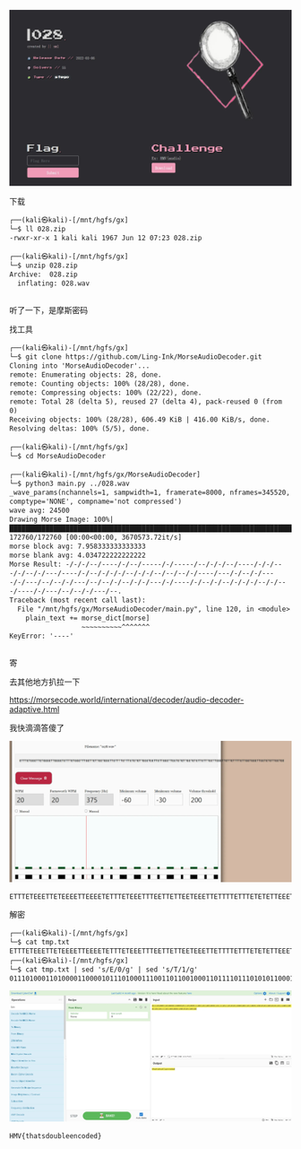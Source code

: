 ![](https://raw.githubusercontent.com/7r1UMPH/7r1UMPH.github.io/main/static/image/202506121923186.webp)

下载

```
┌──(kali㉿kali)-[/mnt/hgfs/gx]
└─$ ll 028.zip
-rwxr-xr-x 1 kali kali 1967 Jun 12 07:23 028.zip
             
┌──(kali㉿kali)-[/mnt/hgfs/gx]
└─$ unzip 028.zip 
Archive:  028.zip
  inflating: 028.wav                 
                                           
```

听了一下，是摩斯密码

找工具

```
┌──(kali㉿kali)-[/mnt/hgfs/gx]
└─$ git clone https://github.com/Ling-Ink/MorseAudioDecoder.git
Cloning into 'MorseAudioDecoder'...
remote: Enumerating objects: 28, done.
remote: Counting objects: 100% (28/28), done.
remote: Compressing objects: 100% (22/22), done.
remote: Total 28 (delta 5), reused 27 (delta 4), pack-reused 0 (from 0)
Receiving objects: 100% (28/28), 606.49 KiB | 416.00 KiB/s, done.
Resolving deltas: 100% (5/5), done.
                                                                                         
┌──(kali㉿kali)-[/mnt/hgfs/gx]
└─$ cd MorseAudioDecoder 
                                                                                           
┌──(kali㉿kali)-[/mnt/hgfs/gx/MorseAudioDecoder]
└─$ python3 main.py ../028.wav 
_wave_params(nchannels=1, sampwidth=1, framerate=8000, nframes=345520, comptype='NONE', compname='not compressed')
wave avg: 24500
Drawing Morse Image: 100%|████████████████████████████████████████████████████████████████████████████████████████████████████████████| 172760/172760 [00:00<00:00, 3670573.72it/s]
morse block avg: 7.958333333333333
morse blank avg: 4.034722222222222
Morse Result: -/-/-/--/----/-/--/-----/-/-----/--/-/-/--/----/-/-/---/-/--/-/---/----/-/--/-/-/-/--/-/-/--/--/--/-/----/---/-/--/-/----/-/---/--/--/-/---/--/--/-/--/-/-/---/-/----/-/--/-/--/-/-/-/--/-/---/----/-/---/--/--/-/---/--.
Traceback (most recent call last):
  File "/mnt/hgfs/gx/MorseAudioDecoder/main.py", line 120, in <module>
    plain_text += morse_dict[morse]
                  ~~~~~~~~~~^^^^^^^
KeyError: '----'
                                          
```

寄

去其他地方扒拉一下

https://morsecode.world/international/decoder/audio-decoder-adaptive.html

我快滴滴答傻了

![image-20250612210103780](https://raw.githubusercontent.com/7r1UMPH/7r1UMPH.github.io/main/static/image/202506122101105.webp)

```
ETTTETEEETTETEEEETTEEEETETTTETEEETTTEETTETTEETEEETTETTTTETTTETETETTEEETEETTETTEEETTEETETETTEETETETTETTTEETTEEETTETTETTTTETTEETEEETTEETETETTEETEE
```

解密

```
┌──(kali㉿kali)-[/mnt/hgfs/gx]
└─$ cat tmp.txt                                
ETTTETEEETTETEEEETTEEEETETTTETEEETTTEETTETTEETEEETTETTTTETTTETETETTEEETEETTETTEEETTEETETETTEETETETTETTTEETTEEETTETTETTTTETTEETEEETTEETETETTEETEE
┌──(kali㉿kali)-[/mnt/hgfs/gx]
└─$ cat tmp.txt | sed 's/E/0/g' | sed 's/T/1/g'
011101000110100001100001011101000111001101100100011011110111010101100010011011000110010101100101011011100110001101101111011001000110010101100100
```

![image-20250612210203140](https://raw.githubusercontent.com/7r1UMPH/7r1UMPH.github.io/main/static/image/202506122102548.webp)

```
HMV{thatsdoubleencoded}
```

